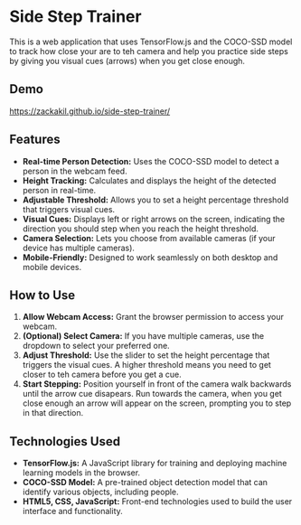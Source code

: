 # Side Step Trainer 

This is a web application that uses TensorFlow.js and the COCO-SSD model to track how close your are to teh camera and help you practice side steps by giving you visual cues (arrows) when you get close enough. 

## Demo
https://zackakil.github.io/side-step-trainer/

## Features
- **Real-time Person Detection:** Uses the COCO-SSD model to detect a person in the webcam feed.
- **Height Tracking:**  Calculates and displays the height of the detected person in real-time.
- **Adjustable Threshold:**  Allows you to set a height percentage threshold that triggers visual cues. 
- **Visual Cues:** Displays left or right arrows on the screen, indicating the direction you should step when you reach the height threshold.
- **Camera Selection:**  Lets you choose from available cameras (if your device has multiple cameras).
- **Mobile-Friendly:**  Designed to work seamlessly on both desktop and mobile devices.

## How to Use
1. **Allow Webcam Access:** Grant the browser permission to access your webcam.
2. **(Optional) Select Camera:**  If you have multiple cameras, use the dropdown to select your preferred one.
3. **Adjust Threshold:**  Use the slider to set the height percentage that triggers the visual cues. A higher threshold means you need to get closer to teh camera before you get a cue.
4. **Start Stepping:**  Position yourself in front of the camera walk backwards until the arrow cue disapears. Run towards the camera, when you get close enough an arrow will appear on the screen, prompting you to step in that direction. 

## Technologies Used
- **TensorFlow.js:**  A JavaScript library for training and deploying machine learning models in the browser.
- **COCO-SSD Model:**  A pre-trained object detection model that can identify various objects, including people.
- **HTML5, CSS, JavaScript:**  Front-end technologies used to build the user interface and functionality.

